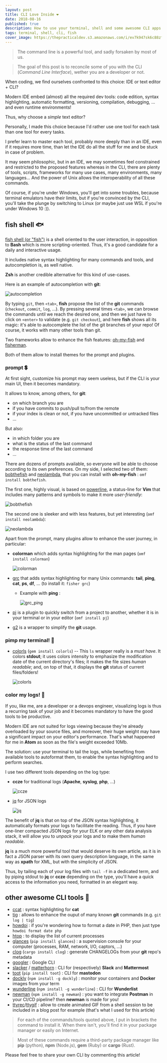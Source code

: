 ```yaml
---
layout: post
title: CLI Love Inside ❤️
date: 2018-08-16
published: true
description: How to use your terminal, shell and some awesome CLI apps to enhance your productivity?
tags: terminal, shell, cli, fish
cover_image: https://thepracticaldev.s3.amazonaws.com/i/ev7k947sk6c88zfxji5k.png
---
```


> The command line is a powerful tool, and sadly forsaken by most of us.

> The goal of this post is to reconcile some of you with the CLI (*Command Line Interface*), wether you are a developer or not.

When coding, we find ourselves confronted to this choice: IDE or text editor + CLI?

Modern IDE embed (almost) all the required dev tools: code edition, syntax highlighting, automatic formatting, versioning, compilation, debugging, ... and even runtime environments!

Thus, why choose a *simple* text editor?

Personally, I made this choice because I'd rather use one tool for each task than one tool for every tasks.

I prefer learn to master each tool, probably more deeply than in an IDE, even if it requires more time, than let the IDE do all the stuff for me and be stuck in case of problem.

It may seem philosophic, but in an IDE, we may sometimes feel constrained and restricted to the proposed features whereas in the CLI, there are plenty of tools, scripts, frameworks for many use cases, many environments, many languages... And the power of Unix allows the interoperability of all these commands.

Of course, if you're under Windows, you'll get into some troubles, because terminal emulators have their limits, but if you're convinced by the CLI, you'll take the plunge by switching to Linux (or maybe just use WSL if you're under Windows 10 :)).


## <i class="fas fa-terminal"></i> fish shell 🐟


[fish shell (or "fish")](https://fishshell.com/) is a shell oriented to the user interaction, in opposition to **Bash** which is more scripting-oriented. Thus, it's a good candidate for a daily and interactive usage.

It includes native syntax highlighting for many commands and tools, and autocompletion is, as well native.

**Zsh** is another credible alternative for this kind of use-cases.

Here is an example of autocompletion with **git**:

![autocompletion](http://www.imgurupload.com/images/2018/08/15/fish_autocompletione460c49118e7ac47.gif)

By typing `git`, then `<tab>`, **fish** propose the list of the **git** commands (`checkout`, `commit`, `log`, ...). By pressing several times `<tab>`, we can browse the commands until we reach the desired one, and then we just have to click on `<enter>` to validate (e.g. `git checkout`), and here **fish** shows all its magic: it's able to autocomplete the list of the git branches of your repo! Of course, it works with many other tools than git.

Two frameworks allow to enhance the fish features: [oh-my-fish](https://github.com/oh-my-fish/oh-my-fish) and [fisherman](https://github.com/fisherman/fisherman).

Both of them allow to install themes for the prompt and plugins.


### <i class="fas fa-terminal"></i> prompt 💲


At first sight, customize his prompt may seem useless, but if the CLI is your main UI, then it becomes mandatory.

It allows to know, among others, for **git**:

- on which branch you are
- if you have commits to push/pull to/from the remote
- if your index is clean or not, if you have uncommitted or untracked files
- ...

But also:

- in which folder you are
- what is the status of the last command
- the response time of the last command
- ...

There are dozens of prompts available, so everyone will be able to choose according to its own preferences. On my side, I selected two of them: [bobthefish](https://github.com/oh-my-fish/theme-bobthefish) and [neolambda](https://github.com/ipatch/theme-neolambda)​, that you can install with **oh-my-fish** : `omf install bobthefish`.

The first one, highly visual, is based on [powerline](https://github.com/powerline/powerline), a status-line for **Vim** that includes many patterns and symbols to make it more *user-friendly*:

![bobthefish](https://thepracticaldev.s3.amazonaws.com/i/hbszkvtuiywwt2ofu1e1.png)

The second one is sleeker and with less features, but yet interesting (`omf install neolambda`):

![neolambda](https://thepracticaldev.s3.amazonaws.com/i/e7lg5uvjqpt11jqbkke9.png)

Apart from the prompt, many plugins allow to enhance the user journey, in particular:

- **colorman** which adds syntax highlighting for the man pages  (`omf install colorman`)

    ![colorman](https://thepracticaldev.s3.amazonaws.com/i/n2mmy1y4saihsqr63uo9.png)

- [grc](https://github.com/oh-my-fish/plugin-grc) that adds syntax highlighting for many Unix commands: **tail**, **ping**, **cat**, **ps**, **df**, ... (to install it: `fisher grc`)
  - Example with **ping** :

    ![grc_ping](https://thepracticaldev.s3.amazonaws.com/i/61s797gefnhew4aljs4p.png)

- [pj](https://github.com/oh-my-fish/plugin-pj) is a plugin to quickly switch from a project to another, whether it is in your terminal or in your editor (`omf install pj`)
- [g2](https://github.com/fisherman/g2) is a wrapper to simplify the **git** usage.


### <i class="fas fa-terminal"></i> pimp my terminal! 💄


- [colorls](https://github.com/athityakumar/colorls) (`gem install colorls`) -- This `ls` wrapper really is a *must have*. It colors **stdout**; it uses colors intensity to emphasize the modification date of the current directory's files; it makes the file sizes *human readable*; and, on top of that, it displays the **git** status of current files/folders!

    ![colorls](https://thepracticaldev.s3.amazonaws.com/i/r4vltr66ur6uvt61a6oo.png)


### <i class="fas fa-terminal"></i> color my logs! 🌈


If you, like me, are a developer or a devops engineer, visualizing logs is thus a recurring task of your job and it becomes mandatory to have the good tools to be productive.

Modern IDE are not suited for logs viewing because they're already overloaded by your source files, and moreover, their huge weight may have a significant impact on your editor's performance. That's what happened for me in **Atom** as soon as the file's weight exceeded 10Mb.

The solution: use your terminal to tail the logs, while benefiting from available tools to autoformat them, to enable the syntax highlighting and to perform searches.

I use two different tools depending on the log type:

- **ccze** for traditional logs (**Apache**, **syslog**, **php**, ...)

    ![ccze](https://thepracticaldev.s3.amazonaws.com/i/s0sm668b1y0cjvwki27m.png)

- [jq](https://stedolan.github.io/jq/) for JSON logs

    ![jq](https://thepracticaldev.s3.amazonaws.com/i/8xusizqcb3y2ozqicsx9.png)

The benefit of **jq** is that on top of the JSON syntax highlighting, it automatically formats your logs to facilitate the reading. Thus, if you have one-liner compacted JSON logs for your ELK or any other data analysis stack, it will allow you to *unpack* your logs and to make them *human readable*.

**jq** is a much more powerful tool that would deserve its own article, as it is in fact a JSON parser with its own query description language, in the same way as **xpath** for XML, but with the simplicity of JSON.

Thus, by tailing each of your log files with `tail -f` in a dedicated term, and by piping stdout to **jq** or **ccze** depending on the type, you'll have a quick access to the information you need, formatted in an elegant way.


## <i class="fas fa-terminal"></i> other awesome CLI tools 👾

-    [ccat](https://github.com/jingweno/ccat) : syntax highlighting for **cat**
-    [tig](https://github.com/jonas/tig) : allows to enhance the ouput of many known **git** commands (e.g. `git log | tig`)
-    [howdoi](https://github.com/gleitz/howdoi) : if you're wondering how to format a date in PHP, then just type `howdoi format date php`
-    [htop](https://hisham.hm/htop/) : to display the list of current processes
-    [glances](https://github.com/nicolargo/glances) (`pip install glances`) : a supervision console for your computer (processes, RAM, network, I/O, captors, ...)
-    [clog](https://github.com/clog-tool/clog-cli) (`cargo install clog`) : generate CHANGELOGs from your **git** repo's metadata
-    [googler](https://github.com/jarun/googler) : Google CLI
-    [slacker](https://github.com/TidalLabs/Slacker) / [matterhorn](https://github.com/matterhorn-chat/matterhorn) : CLI for (respectively) **Slack** and **Mattermost**
-    [toot](https://github.com/ihabunek/toot) (`pip install toot`) : CLI for **mastodon**
-    [dockly](https://github.com/lirantal/dockly) (`npm install -g dockly`) : monitor your containers and **Docker** images from your term
-    [wunderline](http://wayneashleyberry.github.io/wunderline/) (`npm install -g wunderline`) : CLI for **Wunderlist**
-    [newman](https://github.com/postmanlabs/newman) (`npm install -g newman`) : you want to integrate **Postman** in your CI/CD pipeline? then **newman** is made for you!
- [ttyrec](https://github.com/mjording/ttyrec)/[ttygif](https://github.com/icholy/ttygif) : allow to create animated GIF from a shell session to be included in a blog post for example (that's what I used for this article)

> For each of the commands/tools quoted above, I put in brackets the command to install it. When there isn't, you'll find it in your package manager or easily on Internet.

> Most of these commands require a third-party package manager like **pip** (python), **npm** (Node.js), **gem** (Ruby) or **cargo** (Rust).

Please feel free to share your own CLI by commenting this article!